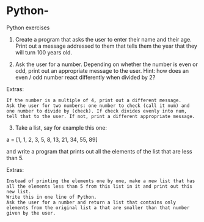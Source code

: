 # Python-
Python exercises

1. Create a program that asks the user to enter their name and their age. Print out a message 
addressed to them that tells them the year that they will turn 100 years old.

2. Ask the user for a number. Depending on whether the number is even or odd, print out an appropriate message to the user. Hint: how does an even / odd number react differently when divided by 2?

Extras:

    If the number is a multiple of 4, print out a different message.
    Ask the user for two numbers: one number to check (call it num) and one number to divide by (check). If check divides evenly into num, tell that to the user. If not, print a different appropriate message.

3. Take a list, say for example this one:

  a = [1, 1, 2, 3, 5, 8, 13, 21, 34, 55, 89]

and write a program that prints out all the elements of the list that are less than 5.

Extras:

    Instead of printing the elements one by one, make a new list that has all the elements less than 5 from this list in it and print out this new list.
    Write this in one line of Python.
    Ask the user for a number and return a list that contains only elements from the original list a that are smaller than that number given by the user.

